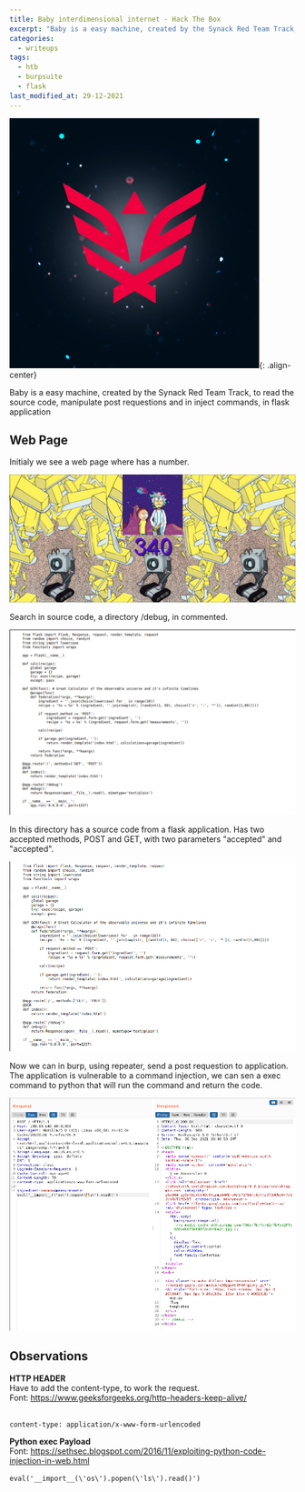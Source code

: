 ```yaml
---
title: Baby interdimensional internet - Hack The Box
excerpt: "Baby is a easy machine, created by the Synack Red Team Track, to read the source code, manipulate post requestions and in inject commands, in flask application.Using content-type and python exec(command injection)"
categories:
  - writeups
tags:  
  - htb
  - burpsuite
  - flask
last_modified_at: 29-12-2021
---
```

![center-aligned-image](/assets/images/ctf/htb-writeup-baby-interdimensional-internet/synack.png){: .align-center}  

Baby is a easy machine, created by the Synack Red Team Track, to read the source code, manipulate post requestions and in inject commands, in flask application

## Web Page

Initialy we see a web page where has a number.

![](/assets/images/ctf/htb-writeup-baby-interdimensional-internet/1.png)

Search in source code, a directory /debug, in commented.

![](/assets/images/ctf/htb-writeup-baby-interdimensional-internet/2.png)

In this directory has a source code from a flask application. Has two accepted methods, POST and GET, with two parameters "accepted" and "accepted".

![](/assets/images/ctf/htb-writeup-baby-interdimensional-internet/3.png)

Now we can in burp, using repeater, send a post requestion to application. The application is vulnerable to a command injection, we can sen a exec command to python that will run the command and return the code.

![](/assets/images/ctf/htb-writeup-baby-interdimensional-internet/4.png)

## Observations

**HTTP HEADER**  
Have to add the content-type, to work the request.  
Font: https://www.geeksforgeeks.org/http-headers-keep-alive/
```

content-type: application/x-www-form-urlencoded

```
**Python exec Payload**  
Font: https://sethsec.blogspot.com/2016/11/exploiting-python-code-injection-in-web.html 
```
eval('__import__(\'os\').popen(\'ls\').read()')

```

